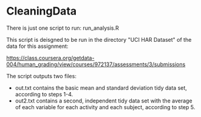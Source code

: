 CleaningData
============

There is just one script to run: run_analysis.R

This script is deisgned to be run in the directory "UCI HAR Dataset" of the data for this assignment:

https://class.coursera.org/getdata-004/human_grading/view/courses/972137/assessments/3/submissions

The script outputs two files:
* out.txt contains the basic mean and standard deviation tidy data set, according to steps 1-4.
* out2.txt contains a second, independent tidy data set with the average of each variable for each activity and each subject, according to step 5.
